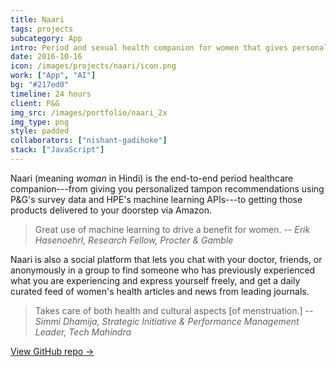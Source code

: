 ```yaml
---
title: Naari
tags: projects
subcategory: App
intro: Period and sexual health companion for women that gives personalized tampon recommendations and access to self-help resources.
date: 2016-10-16
icon: /images/projects/naari/icon.png
work: ["App", "AI"]
bg: "#217ed0"
timeline: 24 hours
client: P&G
img_src: /images/portfolio/naari_2x
img_type: png
style: padded
collaborators: ["nishant-gadihoke"]
stack: ["JavaScript"]
---
```


Naari (meaning *woman* in Hindi) is the end-to-end period healthcare companion---from giving you personalized tampon recommendations using P&G's survey data and HPE's machine learning APIs---to getting those products delivered to your doorstep via Amazon.

> <span>Great use of machine learning to drive a benefit for women.</span>
> <span>-- <cite>Erik Hasenoehrl, Research Fellow, Procter & Gamble</cite></span>

Naari is also a social platform that lets you chat with your doctor, friends, or anonymously in a group to find someone who has previously experienced what you are experiencing and express yourself freely, and get a daily curated feed of women's health articles and news from leading journals.

> <span>Takes care of both health and cultural aspects [of menstruation.]</span>
> <span>-- <cite>Simmi Dhamija, Strategic Initiative & Performance Management Leader, Tech Mahindra</cite></span>

[View GitHub repo &rarr;](https://github.com/OswaldFoundation/naari)

<div class="three-images">
  <div><img alt="" src="/images/projects/naari/home.png"></div>
  <div><img alt="" src="/images/projects/naari/express.png"></div>
  <div><img alt="" src="/images/projects/naari/ml.png"></div>
</div>
<div class="two-images shadow">
  <div><img alt="" src="/images/projects/naari/1.png"></div>
  <div><img alt="" src="/images/projects/naari/2.png"></div>
</div>
<div class="two-images shadow">
  <div><img alt="" src="/images/projects/naari/3.png"></div>
  <div><img alt="" src="/images/projects/naari/4.png"></div>
</div>
<div class="two-images shadow">
  <div><img alt="" src="/images/projects/naari/5.png"></div>
</div>
